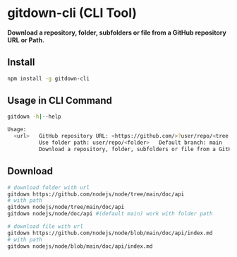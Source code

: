 # gitdown-cli (CLI Tool)

**Download a repository, folder, subfolders or file from a GitHub repository URL or Path.**


## Install

```bash
npm install -g gitdown-cli
```


## Usage in CLI Command

```bash
gitdown -h|--help

Usage:
  <url>   GitHub repository URL: <https://github.com/>?user/repo/<tree|blob>/branch/<folder|file>
          Use folder path: user/repo/<folder>   Default branch: main
          Download a repository, folder, subfolders or file from a GitHub repository URL or Path.
```

## Download
```bash
# download folder with url
gitdown https://github.com/nodejs/node/tree/main/doc/api
# with path
gitdown nodejs/node/tree/main/doc/api
gitdown nodejs/node/doc/api #(default main) work with folder path

# download file with url
gitdown https://github.com/nodejs/node/blob/main/doc/api/index.md
# with path
gitdown nodejs/node/blob/main/doc/api/index.md
```
